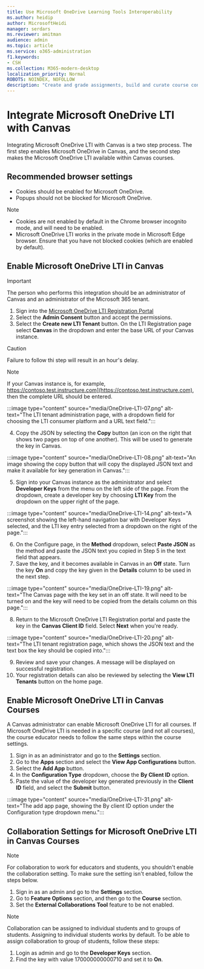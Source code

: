 ```yaml
---
title: Use Microsoft OneDrive Learning Tools Interoperability
ms.author: heidip
author: MicrosoftHeidi
manager: serdars
ms.reviewer: amitman 
audience: admin
ms.topic: article
ms.service: o365-administration
f1.keywords:
- CSH
ms.collection: M365-modern-desktop
localization_priority: Normal
ROBOTS: NOINDEX, NOFOLLOW
description: "Create and grade assignments, build and curate course content, and collaborate on files in real time with the new Microsoft OneDrive Learning Tools Interoperability App."
---
```


# Integrate Microsoft OneDrive LTI with Canvas

Integrating Microsoft OneDrive LTI with Canvas is a two step process. The first step enables Microsoft OneDrive in Canvas, and the second step makes the Microsoft OneDrive LTI available within Canvas courses.

## Recommended browser settings

- Cookies should be enabled for Microsoft OneDrive.
- Popups should not be blocked for Microsoft OneDrive.

> [!NOTE]
> - Cookies are not enabled by default in the Chrome browser incognito mode, and will need to be enabled.
> - Microsoft OneDrive LTI works in the private mode in Microsoft Edge browser. Ensure that you have not blocked cookies (which are enabled by default).

## Enable Microsoft OneDrive LTI in Canvas

> [!IMPORTANT]
> The person who performs this integration should be an administrator of Canvas and an administrator of the Microsoft 365 tenant.

1. Sign into the <a href="https://onedrivelti.microsoft.com/admin" target="_blank">Microsoft OneDrive LTI Registration Portal</a>
1. Select the **Admin Consent** button and accept the permissions.
1. Select the **Create new LTI Tenant** button. On the LTI Registration page select **Canvas** in the dropdown and enter the base URL of your Canvas instance.

> [!CAUTION]
Failure to follow thi step will result in an hour's delay.

> [!NOTE]
> If your Canvas instance is, for example, https://contoso.test.instructure.com](https://contoso.test.instructure.com), then the complete URL should be entered.

:::image type="content" source="media/OneDrive-LTI-07.png" alt-text="The LTI tenant administration page, with a dropdown field for choosing the LTI consumer platform and a URL text field.":::

4. Copy the JSON by selecting the **Copy** button (an icon on the right that shows two pages on top of one another). This will be used to generate the key in Canvas.

:::image type="content" source="media/OneDrive-LTI-08.png" alt-text="An image showing the copy button that will copy the displayed JSON text and make it available for key generation in Canvas.":::

5. Sign into your Canvas instance as the administrator and select **Developer Keys** from the menu on the left side of the page. From the dropdown, create a developer key by choosing **LTI Key** from the dropdown on the upper right of the page.

:::image type="content" source="media/OneDrive-LTI-14.png" alt-text="A screenshot showing the left-hand navigation bar with Developer Keys selected, and the LTI key entry selected from a dropdown on the right of the page.":::

6. On the Configure page, in the **Method** dropdown, select **Paste JSON** as the method and paste the JSON text you copied in Step 5 in the text field that appears.
7. Save the key, and it becomes available in Canvas in an **Off** state. Turn the key **On** and copy the key given in the **Details** column to be used in the next step.

:::image type="content" source="media/OneDrive-LTI-19.png" alt-text="The Canvas page with the key set in an off state. It will need to be turned on and the key will need to be copied from the details column on this page.":::

8. Return to the Microsoft OneDrive LTI Registration portal and paste the key in the **Canvas Client ID** field. Select **Next** when you're ready.

:::image type="content" source="media/OneDrive-LTI-20.png" alt-text="The LTI tenant registration page, which shows the JSON text and the text box the key should be copied into.":::

9. Review and save your changes. A message will be displayed on successful registration.
10. Your registration details can also be reviewed by selecting the **View LTI Tenants** button on the home page.

## Enable Microsoft OneDrive LTI in Canvas Courses

A Canvas administrator can enable Microsoft OneDrive LTI for all courses. If Microsoft OneDrive LTI is needed in a specific course (and not all courses), the course educator needs to follow the same steps within the course settings.

1. Sign in as an administrator and go to the **Settings** section.
2. Go to the **Apps** section and select the **View App Configurations** button.
3. Select the **Add App** button.
4. In the **Configuration Type** dropdown, choose the **By Client ID** option.
5. Paste the value of the developer key generated previously in the **Client ID** field, and select the **Submit** button.

:::image type="content" source="media/OneDrive-LTI-31.png" alt-text="The add app page, showing the By client ID option under the Configuration type dropdown menu.":::

## Collaboration Settings for Microsoft OneDrive LTI in Canvas Courses

> [!NOTE]
> For collaboration to work for educators and students, you shouldn't enable the collaboration setting. To make sure the setting isn't enabled, follow the steps below.

1. Sign in as an admin and go to the **Settings** section.
1. Go to **Feature Options** section, and then go to the **Course** section.
1. Set the **External Collaborations Tool** feature to be not enabled.

> [!NOTE]
> Collaboration can be assigned to individual students and to groups of students. Assigning to individual students works by default. To be able to assign collaboration to group of students, follow these steps:

1. Login as admin and go to the **Developer Keys** section.
1. Find the key with value 170000000000710 and set it to **On**.
